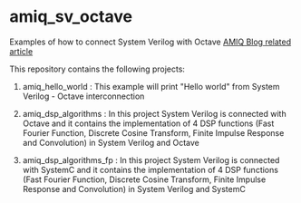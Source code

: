 amiq_sv_octave
==============

Examples of how to connect System Verilog with Octave
[AMIQ Blog related article](http://www.amiq.com/consulting/2014/11/21/how-to-connect-systemverilog-with-octave/)

This repository contains the following projects:

1) amiq_hello_world : This example will print "Hello world" from System Verilog - Octave interconnection

2) amiq_dsp_algorithms : In this project System Verilog is connected with Octave and it contains the implementation of 4 DSP functions (Fast Fourier Function, Discrete Cosine Transform, Finite Impulse Response and Convolution) in System Verilog and Octave

3) amiq_dsp_algorithms_fp : In this project System Verilog is connected with SystemC and it contains the implementation of 4 DSP functions (Fast Fourier Function, Discrete Cosine Transform, Finite Impulse Response and Convolution) in System Verilog and SystemC
